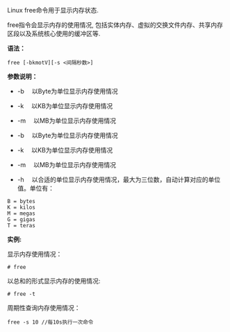 Linux free命令用于显示内存状态.

free指令会显示内存的使用情况, 包括实体内存、虚拟的交换文件内存、共享内存区段以及系统核心使用的缓冲区等.

**语法：**

```
free [-bkmotV][-s <间隔秒数>]
```

**参数说明：**

- -b 　以Byte为单位显示内存使用情况
- -k 　以KB为单位显示内存使用情况
- -m 　以MB为单位显示内存使用情况

- -b 　以Byte为单位显示内存使用情况
- -k 　以KB为单位显示内存使用情况
- -m 　以MB为单位显示内存使用情况
- -h 　以合适的单位显示内存使用情况，最大为三位数，自动计算对应的单位值。单位有：

```
B = bytes
K = kilos
M = megas
G = gigas
T = teras
```

**实例:**

显示内存使用情况：

```
# free
```

以总和的形式显示内存的使用情况:

```
# free -t
```

周期性查询内存使用情况：

```
free -s 10 //每10s执行一次命令
```

